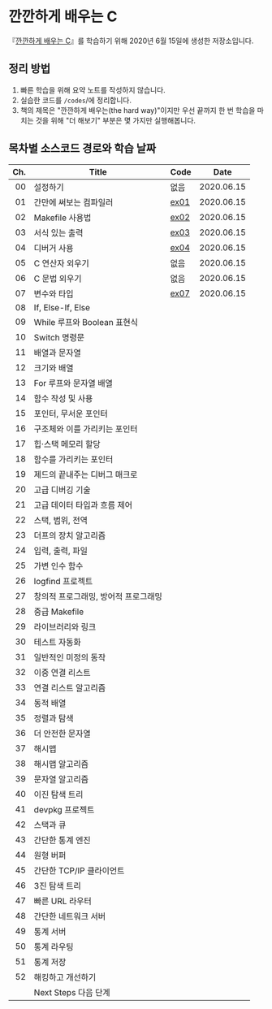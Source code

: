 # 깐깐하게 배우는 C

『[깐깐하게 배우는 C](https://www.aladin.co.kr/shop/wproduct.aspx?ItemId=131931262)』를 학습하기 위해 2020년 6월 15일에 생성한 저장소입니다.

## 정리 방법

1. 빠른 학습을 위해 요약 노트를 작성하지 않습니다.
1. 실습한 코드를 `/codes`/에 정리합니다.
1. 책의 제목은 "깐깐하게 배우는(the hard way)"이지만 우선 끝까지 한 번 학습을 마치는 것을 위해 "더 해보기" 부분은 몇 가지만 실행해봅니다.

## 목차별 소스코드 경로와 학습 날짜

| Ch. | Title                                | Code                  | Date       |
| --: | ------------------------------------ | --------------------- | ---------- |
|  00 | 설정하기                             | 없음                  | 2020.06.15 |
|  01 | 간만에 써보는 컴파일러               | [ex01](./codes/ex01/) | 2020.06.15 |
|  02 | Makefile 사용법                      | [ex02](./codes/ex02/) | 2020.06.15 |
|  03 | 서식 있는 출력                       | [ex03](./codes/ex31/) | 2020.06.15 |
|  04 | 디버거 사용                          | [ex04](./codes/ex04/) | 2020.06.15 |
|  05 | C 연산자 외우기                      | 없음                  | 2020.06.15 |
|  06 | C 문법 외우기                        | 없음                  | 2020.06.15 |
|  07 | 변수와 타입                          | [ex07](./codes/ex07/) | 2020.06.15 |
|  08 | If, Else-If, Else                    |                       |            |
|  09 | While 루프와 Boolean 표현식          |                       |            |
|  10 | Switch 명령문                        |                       |            |
|  11 | 배열과 문자열                        |                       |            |
|  12 | 크기와 배열                          |                       |            |
|  13 | For 루프와 문자열 배열               |                       |            |
|  14 | 함수 작성 및 사용                    |                       |            |
|  15 | 포인터, 무서운 포인터                |                       |            |
|  16 | 구조체와 이를 가리키는 포인터        |                       |            |
|  17 | 힙·스택 메모리 할당                  |                       |            |
|  18 | 함수를 가리키는 포인터               |                       |            |
|  19 | 제드의 끝내주는 디버그 매크로        |                       |            |
|  20 | 고급 디버깅 기술                     |                       |            |
|  21 | 고급 데이터 타입과 흐름 제어         |                       |            |
|  22 | 스택, 범위, 전역                     |                       |            |
|  23 | 더프의 장치 알고리즘                 |                       |            |
|  24 | 입력, 출력, 파일                     |                       |            |
|  25 | 가변 인수 함수                       |                       |            |
|  26 | logfind 프로젝트                     |                       |            |
|  27 | 창의적 프로그래밍, 방어적 프로그래밍 |                       |            |
|  28 | 중급 Makefile                        |                       |            |
|  29 | 라이브러리와 링크                    |                       |            |
|  30 | 테스트 자동화                        |                       |            |
|  31 | 일반적인 미정의 동작                 |                       |            |
|  32 | 이중 연결 리스트                     |                       |            |
|  33 | 연결 리스트 알고리즘                 |                       |            |
|  34 | 동적 배열                            |                       |            |
|  35 | 정렬과 탐색                          |                       |            |
|  36 | 더 안전한 문자열                     |                       |            |
|  37 | 해시맵                               |                       |            |
|  38 | 해시맵 알고리즘                      |                       |            |
|  39 | 문자열 알고리즘                      |                       |            |
|  40 | 이진 탐색 트리                       |                       |            |
|  41 | devpkg 프로젝트                      |                       |            |
|  42 | 스택과 큐                            |                       |            |
|  43 | 간단한 통계 엔진                     |                       |            |
|  44 | 원형 버퍼                            |                       |            |
|  45 | 간단한 TCP/IP 클라이언트             |                       |            |
|  46 | 3진 탐색 트리                        |                       |            |
|  47 | 빠른 URL 라우터                      |                       |            |
|  48 | 간단한 네트워크 서버                 |                       |            |
|  49 | 통계 서버                            |                       |            |
|  50 | 통계 라우팅                          |                       |            |
|  51 | 통계 저장                            |                       |            |
|  52 | 해킹하고 개선하기                    |                       |            |
|     | Next Steps 다음 단계                 |                       |            |
